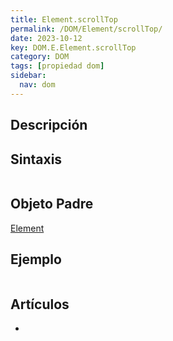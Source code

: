 ```yaml
---
title: Element.scrollTop
permalink: /DOM/Element/scrollTop/
date: 2023-10-12
key: DOM.E.Element.scrollTop
category: DOM
tags: [propiedad dom]
sidebar:
  nav: dom
---
```


## Descripción


## Sintaxis


```javascript

```


## Objeto Padre


[Element](https://www.w3api.com/DOM/Element/)


## Ejemplo


```javascript

```


## Artículos

- 
